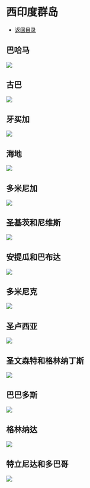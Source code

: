 # 西印度群岛
+ [返回目录](../README.md)
## 巴哈马  
![](巴哈马.jfif)
## 古巴  
![](古巴.jfif)
## 牙买加  
![](牙买加.jfif)
## 海地  
![](海地.jfif)
## 多米尼加  
![](多米尼加.jfif)
## 圣基茨和尼维斯  
![](圣基茨和尼维斯.jfif)
## 安提瓜和巴布达  
![](安提瓜和巴布达.jfif)
## 多米尼克  
![](多米尼克.jfif)
## 圣卢西亚  
![](圣卢西亚.jfif)
## 圣文森特和格林纳丁斯  
![](圣文森特和格林纳丁斯.jfif)
## 巴巴多斯  
![](巴巴多斯.jfif)
## 格林纳达  
![](格林纳达.jfif)
## 特立尼达和多巴哥  
![](特立尼达和多巴哥.jfif)